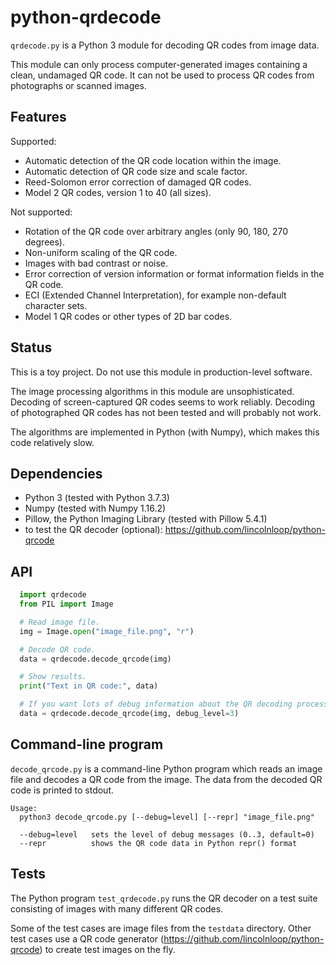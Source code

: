 python-qrdecode
===============

`qrdecode.py` is a Python 3 module for decoding QR codes from image data.

This module can only process computer-generated images containing a clean, undamaged QR code.
It can not be used to process QR codes from photographs or scanned images.


Features
--------

Supported:
- Automatic detection of the QR code location within the image.
- Automatic detection of QR code size and scale factor.
- Reed-Solomon error correction of damaged QR codes.
- Model 2 QR codes, version 1 to 40 (all sizes).

Not supported:
- Rotation of the QR code over arbitrary angles (only 90, 180, 270 degrees).
- Non-uniform scaling of the QR code.
- Images with bad contrast or noise.
- Error correction of version information or format information fields in the QR code.
- ECI (Extended Channel Interpretation), for example non-default character sets.
- Model 1 QR codes or other types of 2D bar codes.


Status
------

This is a toy project.
Do not use this module in production-level software.

The image processing algorithms in this module are unsophisticated.
Decoding of screen-captured QR codes seems to work reliably.
Decoding of photographed QR codes has not been tested and will probably not work.

The algorithms are implemented in Python (with Numpy), which makes this code relatively slow.


Dependencies
------------

- Python 3 (tested with Python 3.7.3)
- Numpy (tested with Numpy 1.16.2)
- Pillow, the Python Imaging Library (tested with Pillow 5.4.1)
- to test the QR decoder (optional): https://github.com/lincolnloop/python-qrcode


API
---

```python
  import qrdecode
  from PIL import Image

  # Read image file.
  img = Image.open("image_file.png", "r")

  # Decode QR code.
  data = qrdecode.decode_qrcode(img)

  # Show results.
  print("Text in QR code:", data)

  # If you want lots of debug information about the QR decoding process:
  data = qrdecode.decode_qrcode(img, debug_level=3)
```


Command-line program
--------------------

`decode_qrcode.py` is a command-line Python program which reads an image file and decodes a QR code from the image.
The data from the decoded QR code is printed to stdout.

```
Usage:
  python3 decode_qrcode.py [--debug=level] [--repr] "image_file.png"

  --debug=level   sets the level of debug messages (0..3, default=0)
  --repr          shows the QR code data in Python repr() format
```


Tests
-----

The Python program `test_qrdecode.py` runs the QR decoder on a test suite
consisting of images with many different QR codes.

Some of the test cases are image files from the `testdata` directory.
Other test cases use a QR code generator (https://github.com/lincolnloop/python-qrcode) to create test images on the fly.

